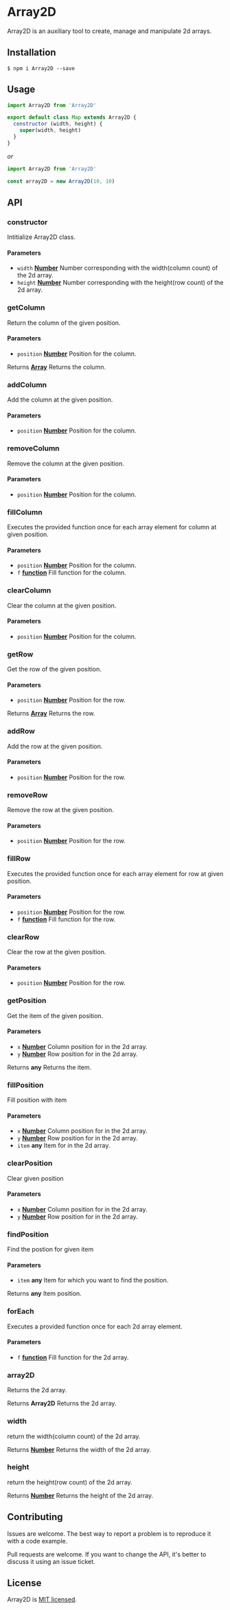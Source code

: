 # Array2D
Array2D is an auxiliary tool to create, manage and manipulate 2d arrays.

## Installation
```shell
$ npm i Array2D --save
```

## Usage
```javascript
import Array2D from 'Array2D'

export default class Map extends Array2D {
  constructor (width, height) {
    super(width, height)
  }
}
```

*or*

```javascript
import Array2D from 'Array2D'

const array2D = new Array2D(10, 10)
```

## API

### constructor

Intitialize Array2D class.

#### Parameters

-   `width` **[Number][1]** Number corresponding with the width(column count) of the 2d array.
-   `height` **[Number][1]** Number corresponding with the height(row count) of the 2d array.

### getColumn

Return the column of the given position.

#### Parameters

-   `position` **[Number][1]** Position for the column.

Returns **[Array][2]** Returns the column.

### addColumn

Add the column at the given position.

#### Parameters

-   `position` **[Number][1]** Position for the column.

### removeColumn

Remove the column at the given position.

#### Parameters

-   `position` **[Number][1]** Position for the column.

### fillColumn

Executes the provided function once for each array element for column at given position.

#### Parameters

-   `position` **[Number][1]** Position for the column.
-   `f` **[function][3]** Fill function for the column.

### clearColumn

Clear the column at the given position.

#### Parameters

-   `position` **[Number][1]** Position for the column.

### getRow

Get the row of the given position.

#### Parameters

-   `position` **[Number][1]** Position for the row.

Returns **[Array][2]** Returns the row.

### addRow

Add the row at the given position.

#### Parameters

-   `position` **[Number][1]** Position for the row.

### removeRow

Remove the row at the given position.

#### Parameters

-   `position` **[Number][1]** Position for the row.

### fillRow

Executes the provided function once for each array element for row at given position.

#### Parameters

-   `position` **[Number][1]** Position for the row.
-   `f` **[function][3]** Fill function for the row.

### clearRow

Clear the row at the given position.

#### Parameters

-   `position` **[Number][1]** Position for the row.

### getPosition

Get the item of the given position.

#### Parameters

-   `x` **[Number][1]** Column position for in the 2d array.
-   `y` **[Number][1]** Row position for in the 2d array.

Returns **any** Returns the item.

### fillPosition

Fill position with item

#### Parameters

-   `x` **[Number][1]** Column position for in the 2d array.
-   `y` **[Number][1]** Row position for in the 2d array.
-   `item` **any** Item for in the 2d array.

### clearPosition

Clear given position

#### Parameters

-   `x` **[Number][1]** Column position for in the 2d array.
-   `y` **[Number][1]** Row position for in the 2d array.

### findPosition

Find the postion for given item

#### Parameters

-   `item` **any** Item for which you want to find the position.

Returns **any** Item position.

### forEach

Executes a provided function once for each 2d array element.

#### Parameters

-   `f` **[function][3]** Fill function for the 2d array.

### array2D

Returns the 2d array.

Returns **Array2D** Returns the 2d array.

### width

return the width(column count) of the 2d array.

Returns **[Number][1]** Returns the width of the 2d array.

### height

return the height(row count) of the 2d array.

Returns **[Number][1]** Returns the height of the 2d array.

[1]: https://developer.mozilla.org/docs/Web/JavaScript/Reference/Global_Objects/Number

[2]: https://developer.mozilla.org/docs/Web/JavaScript/Reference/Global_Objects/Array

[3]: https://developer.mozilla.org/docs/Web/JavaScript/Reference/Statements/function

## Contributing
Issues are welcome. The best way to report a problem is to reproduce it with a code example.

Pull requests are welcome. If you want to change the API, it's better to discuss it using an issue ticket.

## License

Array2D is [MIT licensed](./LICENSE).